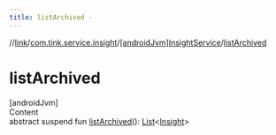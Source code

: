 ```yaml
---
title: listArchived -
---
```

//[link](../../index.md)/[com.tink.service.insight](../index.md)/[[androidJvm]InsightService](index.md)/[listArchived](list-archived.md)



# listArchived  
[androidJvm]  
Content  
abstract suspend fun [listArchived](list-archived.md)(): [List](https://kotlinlang.org/api/latest/jvm/stdlib/kotlin.collections/-list/index.html)<[Insight](../../com.tink.model.insights/[android-jvm]-insight/index.md)>  



